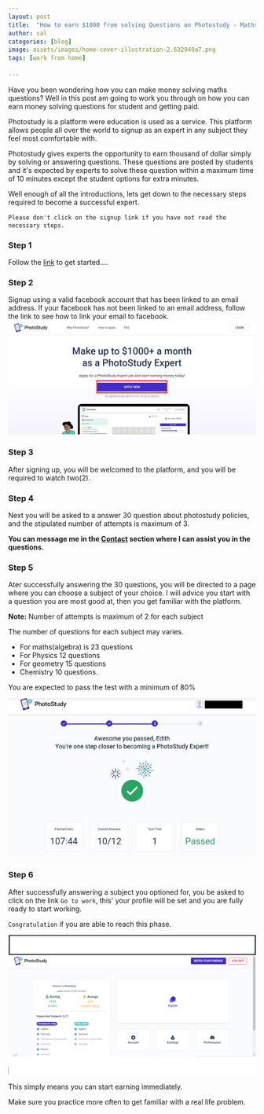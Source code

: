 ```yaml
---
layout: post
title:  "How to earn $1000 from solving Questions on Photostudy - Maths, Physics, Chemistry, Work from home"
author: sal
categories: [blog]
image: assets/images/home-cover-illustration-2.632940a7.png
tags: [work from home]

---
```


Have you been wondering how you can make money solving maths questions? Well in this post am going to work you through on how you can earn money solving questions for student and getting paid.

Photostudy is a platform were education is used as a service. This platform allows people all over the world to signup as an expert in any subject they feel most comfortable with.

Photostudy gives experts the opportunity to earn thousand of dollar simply by solving or answering questions.
These questions are posted by students and it's expected by experts to solve these question within a maximum time of 10 minutes except the student options for extra minutes.

Well enough of all the introductions, lets get down to the necessary steps required to become a successful expert.
```
Please don't click on the signup link if you have not read the necessary steps.
```
### Step 1

Follow the  [link](https://expert.photostudy.co/new-expert/232r3m3gegn494hdo)  to get started....

### Step 2 

Signup using a valid facebook account that has been linked  to an email address. If your facebook has not been linked to an email address, follow the link to see how to link your email to facebook.
![signup-facebook](../assets/images/Screenshot%202022-08-19%20225331.jpg)

### Step 3

 After signing up, you will be welcomed to the platform, and you will be required to watch two(2).

### Step 4

Next you will be asked to a answer 30 question about photostudy policies, and the stipulated number of attempts is maximum of 3.

**You can message me in the [Contact](../photostudy-expert/) section where I can assist you in the questions.**

### Step 5

 Ater successfully answering the 30 questions, you will be directed to a page where you can choose a subject of your choice. I will advice you start with a question you are most good at, then you get familiar with the platform.

**Note:** Number of attempts is maximum of 2 for each subject

The number of questions for each subject may varies.
* For maths(algebra) is 23 questions
* For Physics 12 questions
* For geometry 15 questions
* Chemistry 10 questions.

You are expected to pass the test with a minimum of 80%

![successful-completion](../assets/images/image5-min-1.jpg)

### Step 6

After successfully answering a subject you optioned for, you be asked to click on the link <code>Go to work</code>, this' your profile will be set and you are fully ready to start working.

<code>Congratulation</code> if you are able to reach this phase. 

![working-page](../assets/images/Screenshot%20(170).png)

This simply means you can start earning immediately.

Make sure you practice more often to get familiar with a real life problem.
